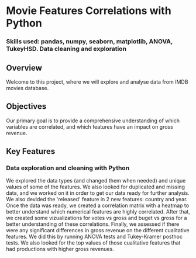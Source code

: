 # Movie Features Correlations with Python
### Skills used: pandas, numpy, seaborn, matplotlib, ANOVA, TukeyHSD. Data cleaning and exploration
## Overview
Welcome to this project, where we will explore and analyse data from IMDB movies database. 
## Objectives
Our primary goal is to provide a comprehensive understanding of which variables are correlated, and which features have an impact on gross revenue.
## Key Features
### Data exploration and cleaning with Python
We explored the data types (and changed them when needed) and unique values of some of the features. We also looked for duplicated and missing data, and we worked on it in order to get our data ready for further analysis.
We also devided the 'released' feature in 2 new features: country and year.
Once the data was ready, we created a correlation matrix with a heatmap to better understand which numerical features are highly correlated. After that, we created some vizualizations for votes vs gross and buget vs gross for a better understanding of these correlations.
Finally, we assessed if there were any significant differences in gross revenue on the different cualitative features. We did this by running ANOVA tests and Tukey-Kramer posthoc tests. We also looked for the top values of those cualitative features that had productions with higher gross revenues.



